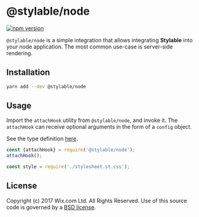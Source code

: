 # @stylable/node

[![npm version](https://img.shields.io/npm/v/@stylable/node.svg)](https://www.npmjs.com/package/@stylable/node)

`@stylable/node` is a simple integration that allows integrating **Stylable** into your node application. The most common use-case is server-side rendering.

## Installation

```sh
yarn add --dev @stylable/node
```
## Usage
Import the `attachHook` utility from `@stylable/node`, and invoke it.
The `attachHook` can receive optional arguments in the form of a `config` object. 

See the type definition [here](https://github.com/wix/stylable/blob/master/packages/stylable-node/src/require-hook.ts#L5).

```ts
const {attachHook} = require('@stylable/node');
attachHook();

const style = require('./stylesheet.st.css');
```
## License

Copyright (c) 2017 Wix.com Ltd. All Rights Reserved. Use of this source code is governed by a [BSD license](./LICENSE).

